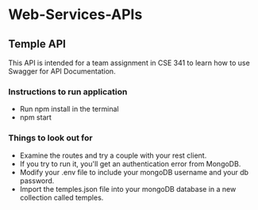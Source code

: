 # Web-Services-APIs
## Temple API

This API is intended for a team assignment in CSE 341 to learn how to use Swagger for API Documentation.

### Instructions to run application

- Run npm install in the terminal
- npm start

### Things to look out for

- Examine the routes and try a couple with your rest client.
- If you try to run it, you'll get an authentication error from MongoDB.
- Modify your .env file to include your mongoDB username and your db password.
- Import the temples.json file into your mongoDB database in a new collection called temples.